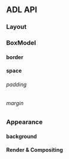 ## ADL API

### Layout

### BoxModel

#### border

#### space

###### padding

###### margin

### Appearance

#### background

#### Render & Compositing